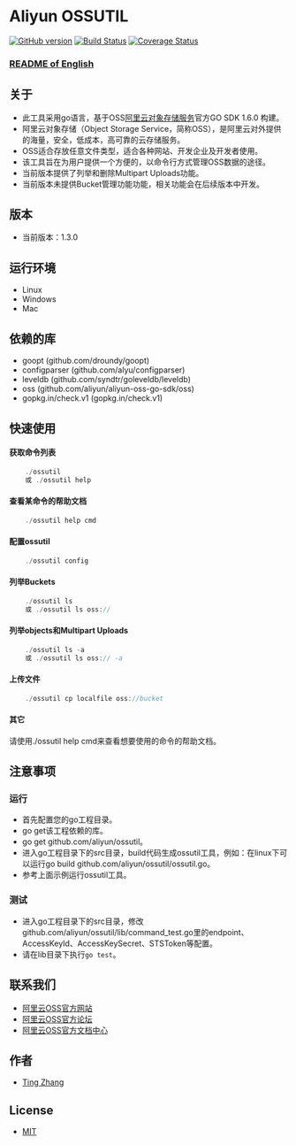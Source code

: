 # Aliyun OSSUTIL

[![GitHub version](https://badge.fury.io/gh/aliyun%2Fossutil.svg)](https://badge.fury.io/gh/aliyun%2Fossutil)
[![Build Status](https://travis-ci.org/aliyun/ossutil.svg?branch=master)](https://travis-ci.org/aliyun/ossutil)
[![Coverage Status](https://coveralls.io/repos/github/aliyun/ossutil/badge.svg?branch=master)](https://coveralls.io/github/aliyun/ossutil?branch=master)

### [README of English](https://github.com/aliyun/ossutil/blob/master/README.md)

## 关于
- 此工具采用go语言，基于OSS[阿里云对象存储服务](http://www.aliyun.com/product/oss/)官方GO SDK 1.6.0 构建。
- 阿里云对象存储（Object Storage Service，简称OSS），是阿里云对外提供的海量，安全，低成本，高可靠的云存储服务。
- OSS适合存放任意文件类型，适合各种网站、开发企业及开发者使用。
- 该工具旨在为用户提供一个方便的，以命令行方式管理OSS数据的途径。
- 当前版本提供了列举和删除Multipart Uploads功能。
- 当前版本未提供Bucket管理功能功能，相关功能会在后续版本中开发。

## 版本
- 当前版本：1.3.0

## 运行环境
- Linux
- Windows
- Mac

## 依赖的库 
- goopt (github.com/droundy/goopt) 
- configparser (github.com/alyu/configparser)
- leveldb (github.com/syndtr/goleveldb/leveldb)
- oss (github.com/aliyun/aliyun-oss-go-sdk/oss)
- gopkg.in/check.v1 (gopkg.in/check.v1)

## 快速使用
#### 获取命令列表
```go
    ./ossutil
    或 ./ossutil help
```

#### 查看某命令的帮助文档
```go
    ./ossutil help cmd 
```
    
#### 配置ossutil 
```go
    ./ossutil config
```

#### 列举Buckets
```go
    ./ossutil ls
    或 ./ossutil ls oss://
```

#### 列举objects和Multipart Uploads
```go
    ./ossutil ls -a
    或 ./ossutil ls oss:// -a
```

#### 上传文件
```go
    ./ossutil cp localfile oss://bucket
```

#### 其它
请使用./ossutil help cmd来查看想要使用的命令的帮助文档。

## 注意事项
### 运行
- 首先配置您的go工程目录。
- go get该工程依赖的库。
- go get github.com/aliyun/ossutil。
- 进入go工程目录下的src目录，build代码生成ossutil工具，例如：在linux下可以运行go build github.com/aliyun/ossutil/ossutil.go。
- 参考上面示例运行ossutil工具。

### 测试
- 进入go工程目录下的src目录，修改github.com/aliyun/ossutil/lib/command_test.go里的endpoint、AccessKeyId、AccessKeySecret、STSToken等配置。
- 请在lib目录下执行`go test`。

## 联系我们
- [阿里云OSS官方网站](http://oss.aliyun.com)
- [阿里云OSS官方论坛](http://bbs.aliyun.com)
- [阿里云OSS官方文档中心](http://www.aliyun.com/product/oss#Docs)

## 作者
- [Ting Zhang](https://github.com/dengwu12)

## License
- [MIT](https://github.com/aliyun/ossutil/blob/master/LICENSE)

